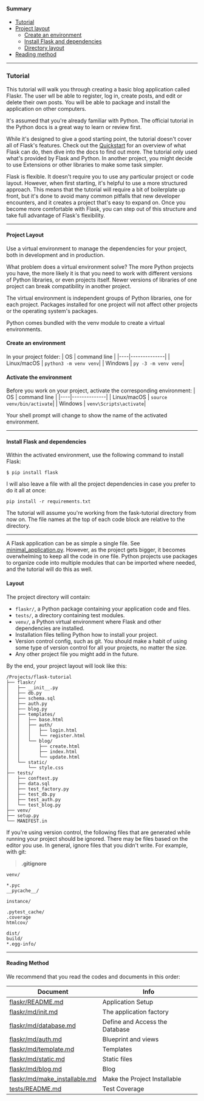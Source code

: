 #### Summary
- [Tutorial](https://github.com/romuro-pauliv/Introduction-to-Flask/tree/main/flask-tutorial#tutorial)
- [Project layout](https://github.com/romuro-pauliv/Introduction-to-Flask/tree/main/flask-tutorial#project-layout)
    + [Create an environment](https://github.com/romuro-pauliv/Introduction-to-Flask/tree/main/flask-tutorial#create-an-environment)
    + [Install Flask and dependencies](https://github.com/romuro-pauliv/Introduction-to-Flask/tree/main/flask-tutorial#install-flask-and-dependencies)
    + [Directory layout](https://github.com/romuro-pauliv/Introduction-to-Flask/tree/main/flask-tutorial#layout)
- [Reading method](https://github.com/romuro-pauliv/Introduction-to-Flask/tree/main/flask-tutorial#reading-method)

----
### Tutorial

This tutorial will walk you through creating a basic blog application called Flaskr. The user wll be able to register, log in, create posts, and edit or delete their own posts. You will be able to package and install the application on other computers.

It's assumed that you're already familiar with Python. The official tutorial in the Python docs is a great way to learn or review first.

While it's designed to give a good starting point, the tutorial doesn't cover all of Flask's features. Check out the [Quickstart](https://github.com/romuro-pauliv/Introduction-to-Flask/tree/main/quickstart) for an overview of what Flask can do, then dive into the docs to find out more. The tutorial only used what's provided by Flask and Python. In another project, you might decide to use Extensions or other libraries to make some task simpler.

Flask is flexible. It doesn't require you to use any particular project or code layout. However, when first starting, it's helpful to use a more structured approach. This means that the tutorial will require a bit of boilerplate up front, but it's done to avoid many common pitfalls that new developer encounters, and it creates a project that's easy to expand on. Once you become more comfortable with Flask, you can step out of this structure and take full advantage of Flask's flexibility.

----

#### Project Layout

Use a virtual environment to manage the dependencies for your project, both in development and in production.

What problem does a virtual environment solve? The more Python projects you have, the more likely it is that you need to work with different versions of Python libraries, or even projects itself. Newer versions of libraries of one project can break compatibility in another project.

The virtual environment is independent groups of Python libraries, one for each project. Packages installed for one project will not affect other projects or the operating system's packages.

Python comes bundled with the venv module to create a virtual environments.

#### Create an environment
In your project folder:
| OS | command line |
|----|--------------|
| Linux/macOS | `python3 -m venv venv`|
| Windows | `py -3 -m venv venv`|

#### Activate the environment
Before you work on your project, activate the corresponding environment:
| OS | command line |
|----|--------------|
| Linux/macOS | `source venv/bin/activate`|
| Windows | `venv\Scripts\activate`|

Your shell prompt will change to show the name of the activated environment.

----
#### Install Flask and dependencies
Within the activated environment, use the following command to install Flask:

`$ pip install flask`

I will also leave a file with all the project dependencies in case you prefer to do it all at once:

`pip install -r requirements.txt`

The tutorial will assume you're working from the fask-tutorial directory from now on. The file names at the top of each code block are relative to the directory.

----

A Flask application can be as simple a single file. See [minimal_application.py](https://github.com/romuro-pauliv/Introduction-to-Flask/blob/main/quickstart/1_minimal_application.py). However, as the project gets bigger, it becomes overwhelming to keep all the code in one file. Python projects use packages to organize code into multiple modules that can be imported where needed, and the tutorial will do this as well.

#### Layout

The project directory will contain:
- `flaskr/`, a Python package containing your application code and files.
- `tests/`, a directory containing test modules.
- `venv/`, a Python virtual environment where Flask and other dependencies are installed.
- Installation files telling Python how to install your project.
- Version control config, such as git. You should make a habit of using some type of version control for all your projects, no matter the size.
- Any other project file you might add in the future.

By the end, your project layout will look like this:

```
/Projects/flask-tutorial
├── flaskr/
│   ├── __init__.py
│   ├── db.py
│   ├── schema.sql
│   ├── auth.py
│   ├── blog.py
│   ├── templates/
│   │   ├── base.html
│   │   ├── auth/
│   │   │   ├── login.html
│   │   │   └── register.html
│   │   └── blog/
│   │       ├── create.html
│   │       ├── index.html
│   │       └── update.html
│   └── static/
│       └── style.css
├── tests/
│   ├── conftest.py
│   ├── data.sql
│   ├── test_factory.py
│   ├── test_db.py
│   ├── test_auth.py
│   └── test_blog.py
├── venv/
├── setup.py
└── MANIFEST.in
```

If you're using version control, the following files that are generated while running your project should be ignored. There may be files based on the editor you use. In general, ignore files that you didn't write. For example, with git:

> **.gitignore**
```
venv/

*.pyc
__pycache__/

instance/

.pytest_cache/
.coverage
htmlcov/

dist/
build/
*.egg-info/
```
----

#### Reading Method

We recommend that you read the codes and documents in this order:

| Document | Info |
|----------|------|
| [flaskr/README.md](https://github.com/romuro-pauliv/Introduction-to-Flask/tree/main/flask-tutorial/flaskr) | Application Setup |
| [flaskr/md/init.md](https://github.com/romuro-pauliv/Introduction-to-Flask/blob/main/flask-tutorial/flaskr/md/init.md) | The application factory |
| [flaskr/md/database.md](https://github.com/romuro-pauliv/Introduction-to-Flask/blob/main/flask-tutorial/flaskr/md/database.md) | Define and Access the Database |
| [flaskr/md/auth.md](https://github.com/romuro-pauliv/Introduction-to-Flask/blob/main/flask-tutorial/flaskr/md/auth.md) | Blueprint and views |
| [flaskr/md/template.md](https://github.com/romuro-pauliv/Introduction-to-Flask/blob/main/flask-tutorial/flaskr/md/template.md) | Templates |
| [flaskr/md/static.md](https://github.com/romuro-pauliv/Introduction-to-Flask/blob/main/flask-tutorial/flaskr/md/static.md) | Static files |
| [flaskr/md/blog.md](https://github.com/romuro-pauliv/Introduction-to-Flask/blob/main/flask-tutorial/flaskr/md/blog.md) | Blog |
| [flaskr/md/make_installable.md](https://github.com/romuro-pauliv/Introduction-to-Flask/blob/main/flask-tutorial/flaskr/md/make_installable.md) | Make the Project Installable |
| [tests/README.md](https://github.com/romuro-pauliv/Introduction-to-Flask/tree/main/flask-tutorial/tests) | Test Coverage |